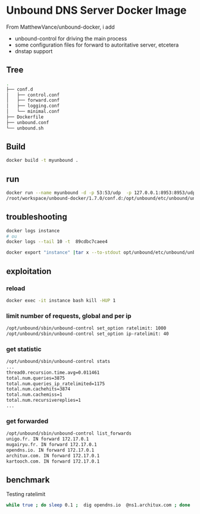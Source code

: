 # Unbound DNS Server Docker Image

From MatthewVance/unbound-docker, i add

* unbound-control for driving the main process
* some configuration files for forward to autoritative server, etcetera
* dnstap support

## Tree

```bash
.
├── conf.d
│   ├── control.conf
│   ├── forward.conf
│   ├── logging.conf
│   └── minimal.conf
├── Dockerfile
├── unbound.conf
└── unbound.sh
```

## Build

```bash
docker build -t myunbound .
```

## run

```bash
docker run --name myunbound -d -p 53:53/udp  -p 127.0.0.1:8953:8953/udp -v \
/root/workspace/unbound-docker/1.7.0/conf.d:/opt/unbound/etc/unbound/unbound.conf.d --restart=always myunbound:latest 
```

## troubleshooting

```bash
docker logs instance
# ou
docker logs --tail 10 -t  89cdbc7caee4
```

```bash
docker export "instance" |tar x --to-stdout opt/unbound/etc/unbound/unbound.conf
```
## exploitation

### reload

```bash
docker exec -it instance bash kill -HUP 1
```

### limit number of requests, global and per ip

```bash
/opt/unbound/sbin/unbound-control set_option ratelimit: 1000
/opt/unbound/sbin/unbound-control set_option ip-ratelimit: 40
```

### get statistic 

```bash
/opt/unbound/sbin/unbound-control stats
...
thread0.recursion.time.avg=0.011461
total.num.queries=3875
total.num.queries_ip_ratelimited=1175
total.num.cachehits=3874
total.num.cachemiss=1
total.num.recursivereplies=1
...
```

### get forwarded

```bash
/opt/unbound/sbin/unbound-control list_forwards
unigo.fr. IN forward 172.17.0.1
mugairyu.fr. IN forward 172.17.0.1
opendns.io. IN forward 172.17.0.1
architux.com. IN forward 172.17.0.1
kartooch.com. IN forward 172.17.0.1
```

## benchmark 

Testing ratelimit

```bash
while true ; do sleep 0.1 ;  dig opendns.io  @ns1.architux.com ; done 
```
